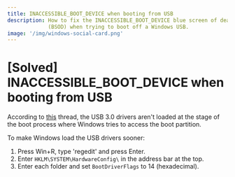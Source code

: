 ```yaml
---
title: INACCESSIBLE_BOOT_DEVICE when booting from USB
description: How to fix the INACCESSIBLE_BOOT_DEVICE blue screen of death
             (BSOD) when trying to boot off a Windows USB.
image: '/img/windows-social-card.png'
---
```


# [Solved] INACCESSIBLE\_BOOT\_DEVICE when booting from USB

According to [this][1] thread, the USB 3.0 drivers aren't loaded at the stage
of the boot process where Windows tries to access the boot partition.

To make Windows load the USB drivers sooner:

1. Press Win+R, type 'regedit' and press Enter.
2. Enter `HKLM\SYSTEM\HardwareConfig\` in the address bar at the top.
3. Enter each folder and set `BootDriverFlags` to 14 (hexadecimal).

[1]: https://www.tenforums.com/installation-upgrade/16148-can-i-boot-windows-hdd-via-usb-inaccessible_boot_device.html
